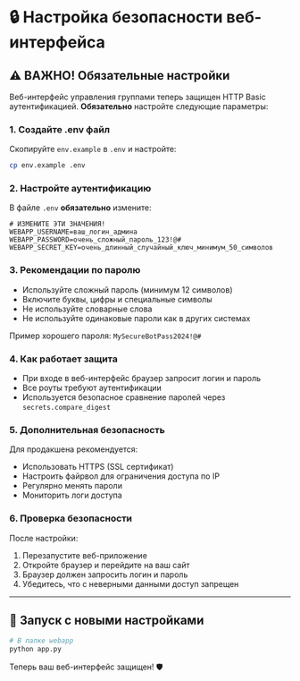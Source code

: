 # 🔒 Настройка безопасности веб-интерфейса

## ⚠️ ВАЖНО! Обязательные настройки

Веб-интерфейс управления группами теперь защищен HTTP Basic аутентификацией. **Обязательно** настройте следующие параметры:

### 1. Создайте .env файл

Скопируйте `env.example` в `.env` и настройте:

```bash
cp env.example .env
```

### 2. Настройте аутентификацию

В файле `.env` **обязательно** измените:

```env
# ИЗМЕНИТЕ ЭТИ ЗНАЧЕНИЯ!
WEBAPP_USERNAME=ваш_логин_админа
WEBAPP_PASSWORD=очень_сложный_пароль_123!@#
WEBAPP_SECRET_KEY=очень_длинный_случайный_ключ_минимум_50_символов
```

### 3. Рекомендации по паролю

- Используйте сложный пароль (минимум 12 символов)
- Включите буквы, цифры и специальные символы
- Не используйте словарные слова
- Не используйте одинаковые пароли как в других системах

Пример хорошего пароля: `MySecureBotPass2024!@#`

### 4. Как работает защита

- При входе в веб-интерфейс браузер запросит логин и пароль
- Все роуты требуют аутентификации
- Используется безопасное сравнение паролей через `secrets.compare_digest`

### 5. Дополнительная безопасность

Для продакшена рекомендуется:

- Использовать HTTPS (SSL сертификат)
- Настроить файрвол для ограничения доступа по IP
- Регулярно менять пароли
- Мониторить логи доступа

### 6. Проверка безопасности

После настройки:
1. Перезапустите веб-приложение
2. Откройте браузер и перейдите на ваш сайт
3. Браузер должен запросить логин и пароль
4. Убедитесь, что с неверными данными доступ запрещен

---

## 🚀 Запуск с новыми настройками

```bash
# В папке webapp
python app.py
```

Теперь ваш веб-интерфейс защищен! 🛡️ 